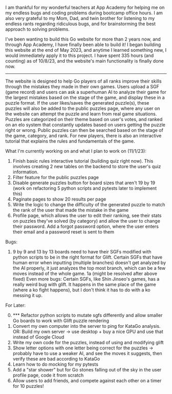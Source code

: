 I am thankful for my wonderful teachers at App Academy for helping me on my endless bugs and coding problems during bootcamp office hours.
I am also very grateful to my Mom, Dad, and twin brother for listening to my endless rants regarding ridiculous bugs, and for brainstorming the best approach to solving problems.

I've been wanting to build this Go website for more than 2 years now, and through App Academy, I have finally been able to build it! I began building this website at the end of May 2023, and anytime I learned something new, I would immediately apply it to this project.  I have spent 335 hours (and counting) as of 10/8/23, and the website's main functionality is finally done now.

***************************************************************************************************************************************

The website is designed to help Go players of all ranks improve their skills through the mistakes they made in their own games.  Users upload a SGF (game record) and users can ask a superhuman AI to analyze their game for the largest mistakes based on the stage of the game, and display these in a puzzle format.  If the user likes/saves the generated puzzle(s), these puzzles will also be added to the public puzzles page, where any user on the website can attempt the puzzle and learn from real game situations.  Puzzles are categorized on their theme based on user's votes, and ranked on an elo system that constantly updates based on users getting the puzzle right or wrong. Public puzzles can then be searched based on the stage of the game, category, and rank. For new players, there is also an interactive tutorial that explains the rules and fundamentals of the game.

What I'm currently working on and what I plan to work on (11/1/23):

1. Finish basic rules interactive tutorial (building quiz right now). This involves creating 2 new tables on the backend to store the user's quiz information.
2. Filter feature for the public puzzles page
3. Disable generate puzzles button for board sizes that aren't 19 by 19 (work on refactoring 5 python scripts and pytests later to implement this)
4. Paginate pages to show 20 results per page
5. Write the logic to change the difficulty of the generated puzzle to match the rank of the user that made the mistake in the game
6. Profile page, which allows the user to edit their ranking, see their stats on puzzles they've solved (by category) and allow the user to change their password. Add a forgot password option, where the user enters their email and a password reset is sent to them

Bugs:

1. 9 by 9 and 13 by 13 boards need to have their SGFs modified with python scripts to be in the right format for Glift. Certain SGFs that have human error when inputting (multiple branches)
doesn't get analyzed by the AI properly, it just analyzes the top most branch, which can be a few moves instead of the whole game.
1a (might be resolved after above fixed) Even more bugs: Certain SGFs, like Shin Jinseo's games, has a really weird bug with glift.  It happens in the same place of the game (where a ko fight happens), but I don't think it has to do with a ko messing it up.

For Later:

0. *** Refactor python scripts to mutate sgfs differently and allow smaller Go boards to work with Glift puzzle rendering
1. Convert my own computer into the server to ping for KataGo analysis.  OR: Build my own server -> use desktop + buy a nice GPU and use that instead of Google Cloud
2. Write my own code for the puzzles, instead of using and modifying glift
3. Show letter options with one letter being correct for the puzzles -> probably have to use a weaker AI, and see the moves it suggests, then verify these are bad according to KataGo
4. Learn how to do mocking for my pytests
5. Add a "star shower" but for Go stones falling out of the sky in the user profile page, code it from scratch
6. Allow users to add friends, and compete against each other on a timer for 10 puzzles!
